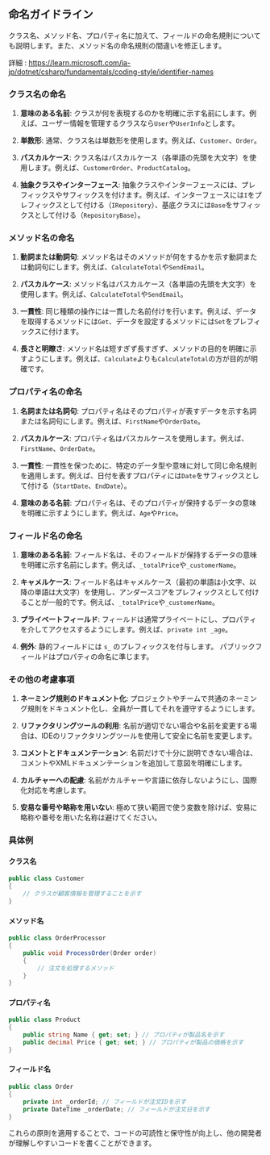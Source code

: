 ## 命名ガイドライン

クラス名、メソッド名、プロパティ名に加えて、フィールドの命名規則についても説明します。また、メソッド名の命名規則の間違いを修正します。

詳細 : https://learn.microsoft.com/ja-jp/dotnet/csharp/fundamentals/coding-style/identifier-names

### クラス名の命名

1. **意味のある名前**:
   クラスが何を表現するのかを明確に示す名前にします。例えば、ユーザー情報を管理するクラスなら`User`や`UserInfo`とします。

2. **単数形**:
   通常、クラス名は単数形を使用します。例えば、`Customer`、`Order`。

3. **パスカルケース**:
   クラス名はパスカルケース（各単語の先頭を大文字）を使用します。例えば、`CustomerOrder`、`ProductCatalog`。

4. **抽象クラスやインターフェース**:
   抽象クラスやインターフェースには、プレフィックスやサフィックスを付けます。例えば、インターフェースには`I`をプレフィックスとして付ける（`IRepository`）、基底クラスには`Base`をサフィックスとして付ける（`RepositoryBase`）。

### メソッド名の命名

1. **動詞または動詞句**:
   メソッド名はそのメソッドが何をするかを示す動詞または動詞句にします。例えば、`CalculateTotal`や`SendEmail`。

2. **パスカルケース**:
   メソッド名はパスカルケース（各単語の先頭を大文字）を使用します。例えば、`CalculateTotal`や`SendEmail`。

3. **一貫性**:
   同じ種類の操作には一貫した名前付けを行います。例えば、データを取得するメソッドには`Get`、データを設定するメソッドには`Set`をプレフィックスに付けます。

4. **長さと明瞭さ**:
   メソッド名は短すぎず長すぎず、メソッドの目的を明確に示すようにします。例えば、`Calculate`よりも`CalculateTotal`の方が目的が明確です。

### プロパティ名の命名

1. **名詞または名詞句**:
   プロパティ名はそのプロパティが表すデータを示す名詞または名詞句にします。例えば、`FirstName`や`OrderDate`。

2. **パスカルケース**:
   プロパティ名はパスカルケースを使用します。例えば、`FirstName`、`OrderDate`。

3. **一貫性**:
   一貫性を保つために、特定のデータ型や意味に対して同じ命名規則を適用します。例えば、日付を表すプロパティには`Date`をサフィックスとして付ける（`StartDate`、`EndDate`）。

4. **意味のある名前**:
   プロパティ名は、そのプロパティが保持するデータの意味を明確に示すようにします。例えば、`Age`や`Price`。

### フィールド名の命名

1. **意味のある名前**:
   フィールド名は、そのフィールドが保持するデータの意味を明確に示す名前にします。例えば、`_totalPrice`や`_customerName`。

2. **キャメルケース**:
   フィールド名はキャメルケース（最初の単語は小文字、以降の単語は大文字）を使用し、アンダースコアをプレフィックスとして付けることが一般的です。例えば、`_totalPrice`や`_customerName`。

3. **プライベートフィールド**:
   フィールドは通常プライベートにし、プロパティを介してアクセスするようにします。例えば、`private int _age`。

4. **例外**:
   静的フィールドには `s_` のプレフィックスを付与します。
   パブリックフィールドはプロパティの命名に準じます。

### その他の考慮事項

1. **ネーミング規則のドキュメント化**:
   プロジェクトやチームで共通のネーミング規則をドキュメント化し、全員が一貫してそれを遵守するようにします。

2. **リファクタリングツールの利用**:
   名前が適切でない場合や名前を変更する場合は、IDEのリファクタリングツールを使用して安全に名前を変更します。

3. **コメントとドキュメンテーション**:
   名前だけで十分に説明できない場合は、コメントやXMLドキュメンテーションを追加して意図を明確にします。

4. **カルチャーへの配慮**:
   名前がカルチャーや言語に依存しないようにし、国際化対応を考慮します。

5. **安易な番号や略称を用いない**:
   極めて狭い範囲で使う変数を除けば、安易に略称や番号を用いた名称は避けてください。

### 具体例

#### クラス名

```csharp
public class Customer
{
    // クラスが顧客情報を管理することを示す
}
```

#### メソッド名

```csharp
public class OrderProcessor
{
    public void ProcessOrder(Order order)
    {
        // 注文を処理するメソッド
    }
}
```

#### プロパティ名

```csharp
public class Product
{
    public string Name { get; set; } // プロパティが製品名を示す
    public decimal Price { get; set; } // プロパティが製品の価格を示す
}
```

#### フィールド名

```csharp
public class Order
{
    private int _orderId; // フィールドが注文IDを示す
    private DateTime _orderDate; // フィールドが注文日を示す
}
```

これらの原則を適用することで、コードの可読性と保守性が向上し、他の開発者が理解しやすいコードを書くことができます。
